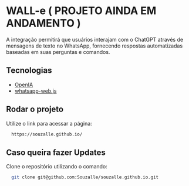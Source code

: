 

# WALL-e ( PROJETO AINDA EM ANDAMENTO )

A integração permitirá que usuários interajam com o ChatGPT através de mensagens de texto no WhatsApp, fornecendo respostas automatizadas baseadas em suas perguntas e comandos.

## Tecnologias

- [OpenIA](https://beta.openai.com/)
- [whatsapp-web.js](https://wwebjs.dev/)

## Rodar o projeto

Utilize o link para acessar a página:

```bash
  https://souzalle.github.io/
```
## Caso queira fazer Updates

Clone o repositório utilizando o comando:

```bash
  git clone git@github.com:Souzalle/souzalle.github.io.git
```
